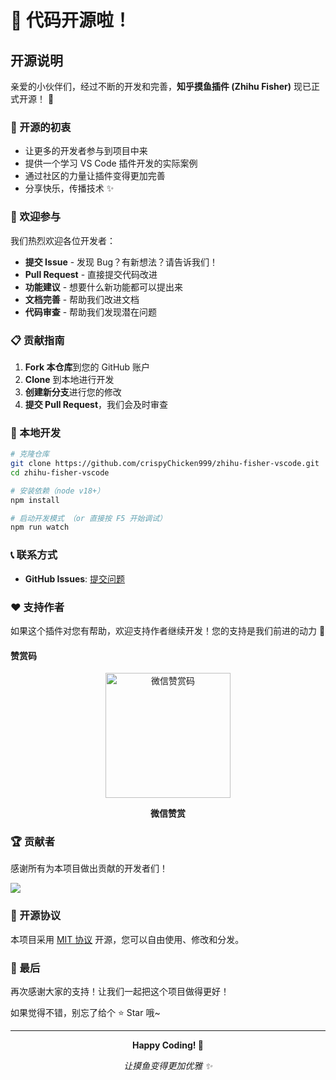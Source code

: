 # 🎉 代码开源啦！

## 开源说明

亲爱的小伙伴们，经过不断的开发和完善，**知乎摸鱼插件 (Zhihu Fisher)** 现已正式开源！ 🚀

### 🌟 开源的初衷

- 让更多的开发者参与到项目中来
- 提供一个学习 VS Code 插件开发的实际案例
- 通过社区的力量让插件变得更加完善
- 分享快乐，传播技术 ✨

### 🤝 欢迎参与

我们热烈欢迎各位开发者：

- **提交 Issue** - 发现 Bug？有新想法？请告诉我们！
- **Pull Request** - 直接提交代码改进
- **功能建议** - 想要什么新功能都可以提出来
- **文档完善** - 帮助我们改进文档
- **代码审查** - 帮助我们发现潜在问题

### 📋 贡献指南

1. **Fork 本仓库**到您的 GitHub 账户
2. **Clone** 到本地进行开发
3. **创建新分支**进行您的修改
4. **提交 Pull Request**，我们会及时审查

### 🔧 本地开发

```bash
# 克隆仓库
git clone https://github.com/crispyChicken999/zhihu-fisher-vscode.git
cd zhihu-fisher-vscode

# 安装依赖（node v18+）
npm install

# 启动开发模式 （or 直接按 F5 开始调试）
npm run watch
```

### 📞 联系方式

- **GitHub Issues**: [提交问题](https://github.com/crispyChicken999/zhihu-fisher-vscode/issues)

### ❤️ 支持作者

如果这个插件对您有帮助，欢迎支持作者继续开发！您的支持是我们前进的动力 💪

#### 赞赏码

<div align="center">
  <img src="https://img2024.cnblogs.com/blog/3085939/202504/3085939-20250425153014632-145153684.jpg" alt="微信赞赏码" width="200" height="200">
</div>

<div align="center">
  <p><strong>微信赞赏</strong>
</div>

### 🏆 贡献者

感谢所有为本项目做出贡献的开发者们！

<!-- 这里会自动显示贡献者头像 -->
<a href="https://github.com/crispyChicken999/zhihu-fisher-vscode/graphs/contributors">
  <img src="https://contrib.rocks/image?repo=crispyChicken999/zhihu-fisher-vscode" />
</a>

### 📄 开源协议

本项目采用 [MIT 协议](./LICENSE) 开源，您可以自由使用、修改和分发。

### 🌈 最后

再次感谢大家的支持！让我们一起把这个项目做得更好！

如果觉得不错，别忘了给个 ⭐ Star 哦~

---

<div align="center">
  <p><strong>Happy Coding! 🎯</strong></p>
  <p><em>让摸鱼变得更加优雅 ✨</em></p>
</div>

